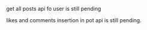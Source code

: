 get all posts api fo user is still pending

likes and comments insertion in pot api is still pending.


